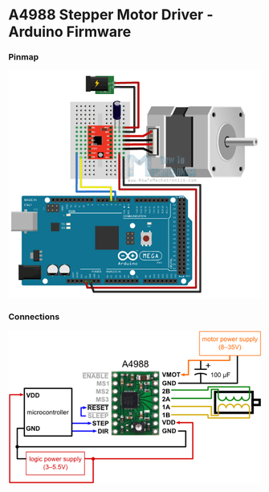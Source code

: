 # A4988 Stepper Motor Driver - Arduino Firmware

### Pinmap
![pinmap](docs/driver2.png)

### Connections
![driver](docs/driver.png)

